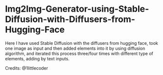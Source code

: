 # Img2Img-Generator-using-Stable-Diffusion-with-Diffusers-from-Hugging-Face

Here I have used Stable Diffusion with the diffusers from hugging face, took one image as input and then added elements into it by using diffusion algorithm, and iterated this process three/four times with different type of elements, adding by text inputs.

Credits: @1littlecoder
